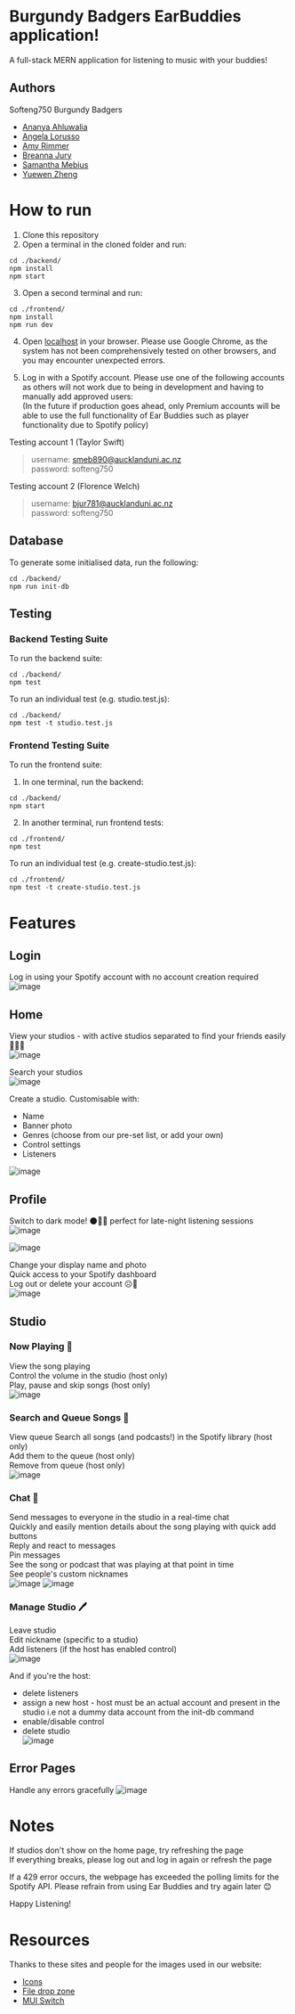 # Burgundy Badgers EarBuddies application!

A full-stack MERN application for listening to music with your buddies!

## Authors
Softeng750 Burgundy Badgers
- [Ananya Ahluwalia](https://github.com/ananyaahluwalia01)
- [Angela Lorusso](https://github.com/alor903)
- [Amy Rimmer](https://www.github.com/arim402)
- [Breanna Jury](https://github.com/bjur781)
- [Samantha Mebius](https://github.com/samanthamebius)
- [Yuewen Zheng](https://github.com/azhe202)

# How to run
1. Clone this repository 
2. Open a terminal in the cloned folder and run:
``` 
cd ./backend/
npm install 
npm start
```
3. Open a second terminal and run:
```
cd ./frontend/
npm install
npm run dev
```
4. Open [localhost](http://127.0.0.1:5173/) in your browser. Please use Google Chrome, as the system has not been comprehensively tested on other browsers, and you may encounter unexpected errors. 

5. Log in with a Spotify account. Please use one of the following accounts as others will not work due to being in development and having to manually add approved users:  
(In the future if production goes ahead, only Premium accounts will be able to use the full functionality of Ear Buddies such as player functionality due to Spotify policy)

Testing account 1  (Taylor Swift)  

> username: smeb890@aucklanduni.ac.nz  
> password: softeng750  

Testing account 2  (Florence Welch)  

> username: bjur781@aucklanduni.ac.nz  
> password: softeng750  

## Database
To generate some initialised data, run the following:
```
cd ./backend/
npm run init-db
```

## Testing
### Backend Testing Suite
To run the backend suite:
```
cd ./backend/
npm test
```
To run an individual test (e.g. studio.test.js):
``` 
cd ./backend/
npm test -t studio.test.js
```
### Frontend Testing Suite
To run the frontend suite:
1. In one terminal, run the backend:
```
cd ./backend/
npm start
```
2. In another terminal, run frontend tests:
```
cd ./frontend/
npm test
```
To run an individual test (e.g. create-studio.test.js):
``` 
cd ./frontend/
npm test -t create-studio.test.js
```

# Features
## Login
Log in using your Spotify account with no account creation required  
![image](https://github.com/UOA-CS732-SE750-Students-2023/project-group-burgundy-badgers/assets/79810883/8f21a616-534e-401a-b583-5d2e8c1e350b)


## Home
View your studios - with active studios separated to find your friends easily 🧑‍🤝‍🧑  
![image](https://github.com/UOA-CS732-SE750-Students-2023/project-group-burgundy-badgers/assets/79810883/0468cd7d-4204-4e24-9e67-29d11419fda3)  

Search your studios  
![image](https://github.com/UOA-CS732-SE750-Students-2023/project-group-burgundy-badgers/assets/79810883/fb46c77e-b4a5-40fc-a2af-10a275b30203)  

Create a studio. Customisable with:  
- Name
- Banner photo
- Genres (choose from our pre-set list, or add your own)
- Control settings
- Listeners  

![image](https://github.com/UOA-CS732-SE750-Students-2023/project-group-burgundy-badgers/assets/79810883/6e1d4c7f-a819-4cf3-ade9-43be8432773b)


## Profile
Switch to dark mode! 🌑🌃🌠 perfect for late-night listening sessions  
![image](https://github.com/UOA-CS732-SE750-Students-2023/project-group-burgundy-badgers/assets/79784993/89afb879-c010-4be2-a939-3e3c2eb5781e)

![image](https://github.com/UOA-CS732-SE750-Students-2023/project-group-burgundy-badgers/assets/79810883/e0d3f66e-f787-4c6f-9a1c-08403a207a3b)

Change your display name and photo  
Quick access to your Spotify dashboard  
Log out or delete your account ☹️👋  
![image](https://github.com/UOA-CS732-SE750-Students-2023/project-group-burgundy-badgers/assets/79810883/81abec40-b188-4177-9497-d8aaed9946d4)


## Studio
### Now Playing 🎵
View the song playing  
Control the volume in the studio (host only)  
Play, pause and skip songs (host only)  
![image](https://github.com/UOA-CS732-SE750-Students-2023/project-group-burgundy-badgers/assets/79810883/92f958f7-fc07-40b4-b48f-bf2a117f194d)


### Search and Queue Songs 🎼
View queue
Search all songs (and podcasts!) in the Spotify library (host only)  
Add them to the queue (host only)  
Remove from queue (host only)  
![image](https://github.com/UOA-CS732-SE750-Students-2023/project-group-burgundy-badgers/assets/79810883/7db95d2c-5001-4b2e-8d38-4bdaeeb8afd9)


### Chat 💬
Send messages to everyone in the studio in a real-time chat  
Quickly and easily mention details about the song playing with quick add buttons  
Reply and react to messages  
Pin messages  
See the song or podcast that was playing at that point in time  
See people's custom nicknames  
![image](https://github.com/UOA-CS732-SE750-Students-2023/project-group-burgundy-badgers/assets/79810883/d3bf4815-70de-4817-9442-d66f15bddf99)
![image](https://github.com/UOA-CS732-SE750-Students-2023/project-group-burgundy-badgers/assets/79810883/4bcfcbbb-9e97-4edd-8a4c-a96c16051c10)


### Manage Studio 🖊️
Leave studio  
Edit nickname (specific to a studio)  
Add listeners (if the host has enabled control)  
![image](https://github.com/UOA-CS732-SE750-Students-2023/project-group-burgundy-badgers/assets/79810883/023798b0-b83c-4cd0-8318-91442c4d13fb)

And if you're the host:
- delete listeners
- assign a new host - host must be an actual account and present in the studio i.e not a dummy data account from the init-db command
- enable/disable control
- delete studio  
![image](https://github.com/UOA-CS732-SE750-Students-2023/project-group-burgundy-badgers/assets/79810883/f69adfa5-e130-48b9-acea-a6a35234418b)

## Error Pages
Handle any errors gracefully
![image](https://github.com/UOA-CS732-SE750-Students-2023/project-group-burgundy-badgers/assets/79810883/1336b2ec-57b4-4a7e-94eb-f687068e7bbc)

# Notes
If studios don't show on the home page, try refreshing the page  
If everything breaks, please log out and log in again or refresh the page

If a 429 error occurs, the webpage has exceeded the polling limits for the Spotify API. Please refrain from using Ear Buddies and try again later 😊

Happy Listening!

# Resources
Thanks to these sites and people for the images used in our website:

- [Icons](https://www.freepik.com/)
- [File drop zone](https://react-dropzone.org/#!/Examples)
- [MUI Switch](https://mui.com/material-ui/react-switch/)
